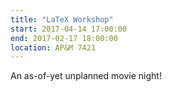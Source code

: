 ```yaml
---
title: "LaTeX Workshop"
start: 2017-04-14 17:00:00
end: 2017-02-17 18:00:00
location: AP&M 7421
---
```

An as-of-yet unplanned movie night!
